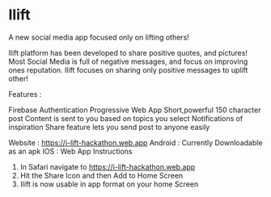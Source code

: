 # Ilift

A new social media app focused only on lifting others!

Ilift platform has been developed to share positive quotes, and pictures! Most
Social Media is full of negative messages, and focus on improving ones reputation.
Ilift focuses on sharing only positive messages to uplift other!

Features :

Firebase Authentication
Progressive Web App
Short,powerful 150 character post
Content is sent to you based on topics you select
Notifications of inspiration
Share feature lets you send post to anyone easily





Website : https://i-lift-hackathon.web.app
Android : Currently Downloadable as an apk 
IOS : Web App Instructions
1. In Safari navigate to https://i-lift-hackathon.web.app
2. Hit the Share Icon and then Add to Home Screen
3. Ilift is now usable in app format on your home Screen
